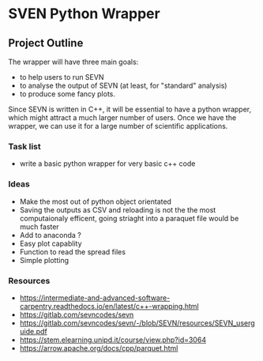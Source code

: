 # SVEN Python Wrapper

## Project Outline
The wrapper will have three main goals:
* to help users to run SEVN
* to analyse the output of SEVN (at least, for "standard" analysis)
* to produce some fancy plots.

Since SEVN is written in C++, it will be essential to have a python wrapper, which might attract a much larger number of users. Once we have the wrapper, we can use it for a large  number of scientific applications.

### Task list

* write a basic python wrapper for very basic c++ code 

### Ideas

* Make the most out of python object orientated
* Saving the outputs as CSV and reloading is not the the most computaionaly efficent, going striaght into a paraquet file would be much faster
* Add to anaconda ? 
* Easy plot capablity 
* Function to read the spread files 
* Simple plotting
 
### Resources
* https://intermediate-and-advanced-software-carpentry.readthedocs.io/en/latest/c++-wrapping.html  
* https://gitlab.com/sevncodes/sevn  
* https://gitlab.com/sevncodes/sevn/-/blob/SEVN/resources/SEVN_userguide.pdf  
* https://stem.elearning.unipd.it/course/view.php?id=3064
* https://arrow.apache.org/docs/cpp/parquet.html
